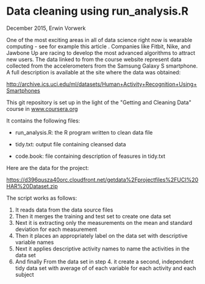 # Data cleaning using run_analysis.R

December 2015, Erwin Vorwerk

One of the most exciting areas in all of data science right now is wearable computing - see for example this article . Companies like Fitbit, Nike, and Jawbone Up are racing to develop the most advanced algorithms to attract new users. The data linked to from the course website represent data collected from the accelerometers from the Samsung Galaxy S smartphone. A full description is available at the site where the data was obtained: 

http://archive.ics.uci.edu/ml/datasets/Human+Activity+Recognition+Using+Smartphones 

This git repository is set up in the light of the "Getting and Cleaning Data" course in www.coursera.org

It contains the following files:

- run_analysis.R:    the R program written to clean data file

-  tidy.txt:         output file containing cleansed data

- code.book:         file containing description of feasures in tidy.txt

Here are the data for the project: 

https://d396qusza40orc.cloudfront.net/getdata%2Fprojectfiles%2FUCI%20HAR%20Dataset.zip 

The script works as follows:

1. It reads data from the data source files
2. Then it merges the training and test set to create one data set
3. Next it is extracting only the measurements on the mean and standard deviation for each measurement
4. Then it places an appropriately label on the data set with descriptive variable names
5. Next it applies descriptive activity names to name the activities in the data set
6. And finally From the data set in step 4. it create a second, independent tidy data set with average of of each variable for each activity and each subject

